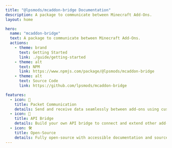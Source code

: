 ```yaml
---
title: "@lpsmods/mcaddon-bridge Documentation"
description: A package to communicate between Minecraft Add-Ons.
layout: home

hero:
  name: "mcaddon-bridge"
  text: A package to communicate between Minecraft Add-Ons.
  actions:
    - theme: brand
      text: Getting Started
      link: ./guide/getting-started
    - theme: alt
      text: NPM
      link: https://www.npmjs.com/package/@lpsmods/mcaddon-bridge
    - theme: alt
      text: Source Code
      link: https://github.com/lpsmods/mcaddon-bridge

features:
  - icon: 📡
    title: Packet Communication
    details: Send and receive data seamlessly between add-ons using custom packets.
  - icon: 🌉
    title: API Bridge
    details: Build your own API bridge to connect and extend other add-ons with ease.
  - icon: 🛠️
    title: Open-Source
    details: Fully open-source with accessible documentation and source code.
---
```

